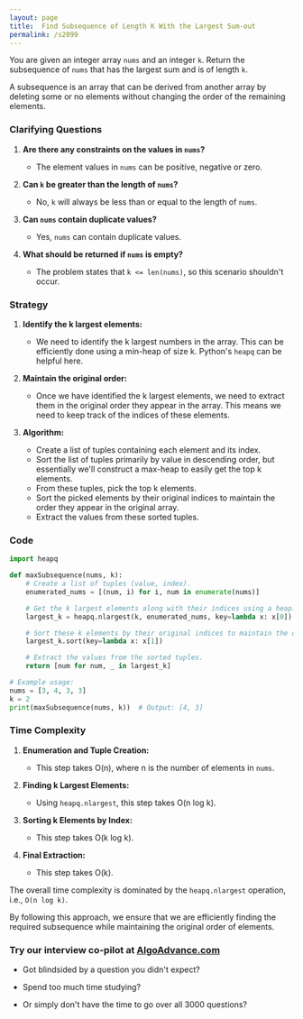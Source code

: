 ```yaml
---
layout: page
title:  Find Subsequence of Length K With the Largest Sum-out
permalink: /s2099
---
```


You are given an integer array `nums` and an integer `k`. Return the subsequence of `nums` that has the largest sum and is of length `k`.

A subsequence is an array that can be derived from another array by deleting some or no elements without changing the order of the remaining elements.

### Clarifying Questions

1. **Are there any constraints on the values in `nums`?**
   - The element values in `nums` can be positive, negative or zero.

2. **Can `k` be greater than the length of `nums`?**
   - No, `k` will always be less than or equal to the length of `nums`.

3. **Can `nums` contain duplicate values?**
   - Yes, `nums` can contain duplicate values.

4. **What should be returned if `nums` is empty?**
   - The problem states that `k <= len(nums)`, so this scenario shouldn't occur.

### Strategy

1. **Identify the k largest elements:**
   - We need to identify the k largest numbers in the array. This can be efficiently done using a min-heap of size k. Python's `heapq` can be helpful here.

2. **Maintain the original order:**
   - Once we have identified the k largest elements, we need to extract them in the original order they appear in the array. This means we need to keep track of the indices of these elements.

3. **Algorithm:**
   - Create a list of tuples containing each element and its index.
   - Sort the list of tuples primarily by value in descending order, but essentially we'll construct a max-heap to easily get the top k elements.
   - From these tuples, pick the top k elements.
   - Sort the picked elements by their original indices to maintain the order they appear in the original array.
   - Extract the values from these sorted tuples.

### Code

```python
import heapq

def maxSubsequence(nums, k):
    # Create a list of tuples (value, index).
    enumerated_nums = [(num, i) for i, num in enumerate(nums)]

    # Get the k largest elements along with their indices using a heap.
    largest_k = heapq.nlargest(k, enumerated_nums, key=lambda x: x[0])

    # Sort these k elements by their original indices to maintain the order.
    largest_k.sort(key=lambda x: x[1])

    # Extract the values from the sorted tuples.
    return [num for num, _ in largest_k]

# Example usage:
nums = [3, 4, 3, 3]
k = 2
print(maxSubsequence(nums, k))  # Output: [4, 3]
```

### Time Complexity

1. **Enumeration and Tuple Creation:**
   - This step takes O(n), where n is the number of elements in `nums`.

2. **Finding k Largest Elements:**
   - Using `heapq.nlargest`, this step takes O(n log k).

3. **Sorting k Elements by Index:**
   - This step takes O(k log k).

4. **Final Extraction:**
   - This step takes O(k).

The overall time complexity is dominated by the `heapq.nlargest` operation, i.e., `O(n log k)`.

By following this approach, we ensure that we are efficiently finding the required subsequence while maintaining the original order of elements.


### Try our interview co-pilot at [AlgoAdvance.com](https://algoAdvance.com)

- Got blindsided by a question you didn't expect?

- Spend too much time studying?

- Or simply don't have the time to go over all 3000 questions?

